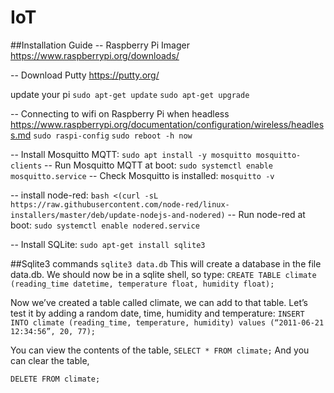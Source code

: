 # IoT

##Installation Guide
-- Raspberry Pi Imager
https://www.raspberrypi.org/downloads/

-- Download Putty
https://putty.org/

update your pi
`sudo apt-get update`
`sudo apt-get upgrade`

-- Connecting to wifi on Raspberry Pi when headless
https://www.raspberrypi.org/documentation/configuration/wireless/headless.md
`sudo raspi-config`
`sudo reboot -h now`

-- Install Mosquitto MQTT: 
`sudo apt install -y mosquitto mosquitto-clients`
-- Run Mosquitto MQTT at boot:
`sudo systemctl enable mosquitto.service`
-- Check Mosquitto is installed:
`mosquitto -v`

-- install node-red: 
`bash <(curl -sL https://raw.githubusercontent.com/node-red/linux-installers/master/deb/update-nodejs-and-nodered)`
-- Run node-red at boot:
`sudo systemctl enable nodered.service`

-- Install SQLite:
`sudo apt-get install sqlite3`

##Sqlite3 commands
`sqlite3 data.db`
This will create a database in the file data.db. We should now be in a sqlite shell, so type:
`CREATE TABLE climate (reading_time datetime, temperature float, humidity float);`

Now we’ve created a table called climate, we can add to that table. Let’s test it by adding a random date, time, humidity and temperature:
`INSERT INTO climate (reading_time, temperature, humidity) values (“2011-06-21 12:34:56”, 20, 77);`

You can view the contents of the table,
`SELECT * FROM climate;`
And you can clear the table,

`DELETE FROM climate;`
